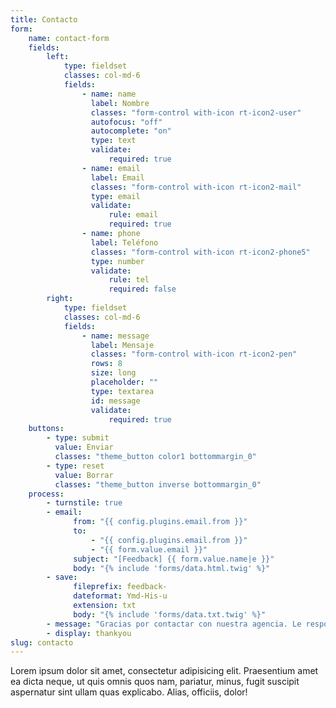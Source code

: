 ```yaml
---
title: Contacto
form:
    name: contact-form
    fields:
        left:
            type: fieldset
            classes: col-md-6
            fields:
                - name: name
                  label: Nombre
                  classes: "form-control with-icon rt-icon2-user"
                  autofocus: "off"
                  autocomplete: "on"
                  type: text
                  validate:
                      required: true
                - name: email
                  label: Email
                  classes: "form-control with-icon rt-icon2-mail"
                  type: email
                  validate:
                      rule: email
                      required: true
                - name: phone
                  label: Teléfono
                  classes: "form-control with-icon rt-icon2-phone5"
                  type: number
                  validate:
                      rule: tel
                      required: false
        right:
            type: fieldset
            classes: col-md-6
            fields:
                - name: message
                  label: Mensaje
                  classes: "form-control with-icon rt-icon2-pen"
                  rows: 8
                  size: long
                  placeholder: ""
                  type: textarea
                  id: message
                  validate:
                      required: true
    buttons:
        - type: submit
          value: Enviar
          classes: "theme_button color1 bottommargin_0"
        - type: reset
          value: Borrar
          classes: "theme_button inverse bottommargin_0"
    process:
        - turnstile: true
        - email:
              from: "{{ config.plugins.email.from }}"
              to:
                  - "{{ config.plugins.email.from }}"
                  - "{{ form.value.email }}"
              subject: "[Feedback] {{ form.value.name|e }}"
              body: "{% include 'forms/data.html.twig' %}"
        - save:
              fileprefix: feedback-
              dateformat: Ymd-His-u
              extension: txt
              body: "{% include 'forms/data.txt.twig' %}"
        - message: "Gracias por contactar con nuestra agencia. Le responderemos a la mayor brevedad posible."
        - display: thankyou
slug: contacto
---
```


Lorem ipsum dolor sit amet, consectetur adipisicing elit. Praesentium amet ea dicta neque, ut quis omnis quos nam, pariatur, minus, fugit suscipit aspernatur sint ullam quas explicabo. Alias, officiis, dolor!

